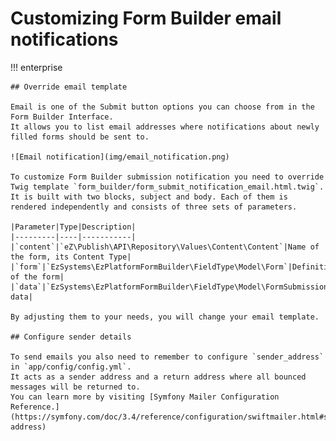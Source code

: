 # Customizing Form Builder email notifications

!!! enterprise
    
    ## Override email template  
    
    Email is one of the Submit button options you can choose from in the Form Builder Interface.
    It allows you to list email addresses where notifications about newly filled forms should be sent to.
    
    ![Email notification](img/email_notification.png)
    
    To customize Form Builder submission notification you need to override Twig template `form_builder/form_submit_notification_email.html.twig`.
    It is built with two blocks, subject and body. Each of them is rendered independently and consists of three sets of parameters.
    
    |Parameter|Type|Description|
    |---------|----|-----------|
    |`content`|`eZ\Publish\API\Repository\Values\Content\Content`|Name of the form, its Content Type|
    |`form`|`EzSystems\EzPlatformFormBuilder\FieldType\Model\Form`|Definition of the form|
    |`data`|`EzSystems\EzPlatformFormBuilder\FieldType\Model\FormSubmission`|Sent data|  
    
    By adjusting them to your needs, you will change your email template.
    
    ## Configure sender details
    
    To send emails you also need to remember to configure `sender_address` in `app/config/config.yml`.
    It acts as a sender address and a return address where all bounced messages will be returned to.
    You can learn more by visiting [Symfony Mailer Configuration Reference.](https://symfony.com/doc/3.4/reference/configuration/swiftmailer.html#sender-address)